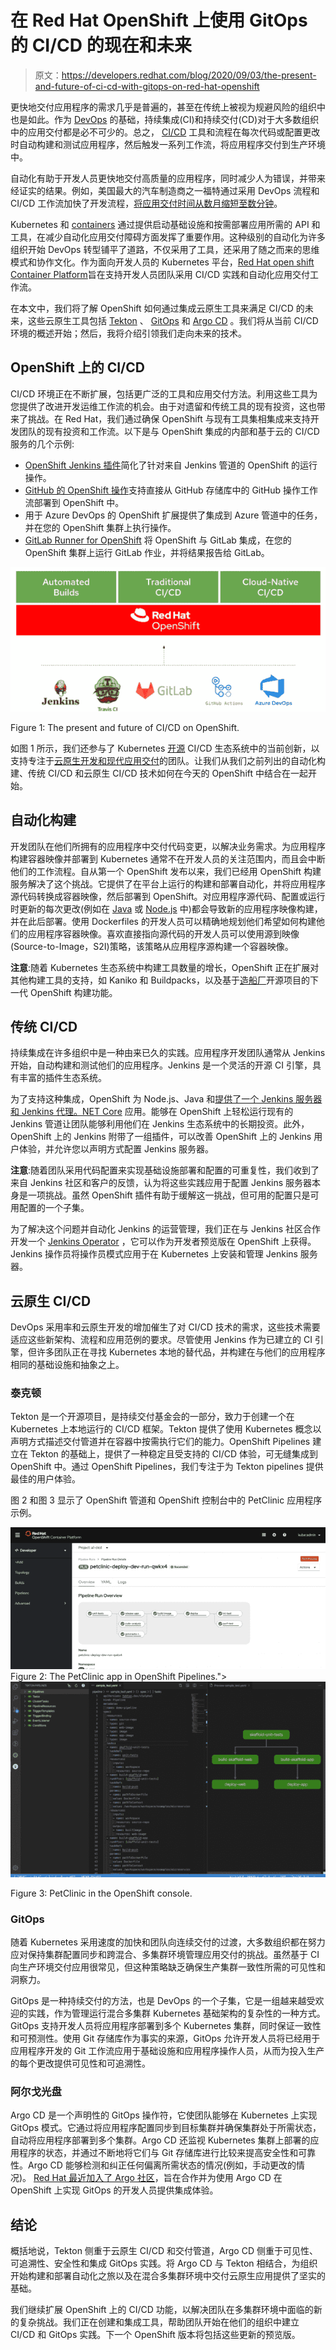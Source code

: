 # 在 Red Hat OpenShift 上使用 GitOps 的 CI/CD 的现在和未来

> 原文：<https://developers.redhat.com/blog/2020/09/03/the-present-and-future-of-ci-cd-with-gitops-on-red-hat-openshift>

更快地交付应用程序的需求几乎是普遍的，甚至在传统上被视为规避风险的组织中也是如此。作为 [DevOps](https://developers.redhat.com/topics/devops) 的基础，持续集成(CI)和持续交付(CD)对于大多数组织中的应用交付都是必不可少的。总之， [CI/CD](https://developers.redhat.com/topics/ci-cd) 工具和流程在每次代码或配置更改时自动构建和测试应用程序，然后触发一系列工作流，将应用程序交付到生产环境中。

自动化有助于开发人员更快地交付高质量的应用程序，同时减少人为错误，并带来经证实的结果。例如，美国最大的汽车制造商之一福特通过采用 DevOps 流程和 CI/CD 工作流加快了开发流程，[将应用交付时间从数月缩短至数分钟](https://www.redhat.com/en/resources/ford-motor-company-case-study)。

Kubernetes 和 [containers](https://developers.redhat.com/topics/containers) 通过提供启动基础设施和按需部署应用所需的 API 和工具，在减少自动化应用交付障碍方面发挥了重要作用。这种级别的自动化为许多组织开始 DevOps 转型铺平了道路，不仅采用了工具，还采用了随之而来的思维模式和协作文化。作为面向开发人员的 Kubernetes 平台，[Red Hat open shift Container Platform](https://developers.redhat.com/products/openshift/overview)旨在支持开发人员团队采用 CI/CD 实践和自动化应用交付工作流。

在本文中，我们将了解 OpenShift 如何通过集成云原生工具来满足 CI/CD 的未来，这些云原生工具包括 [Tekton](https://www.openshift.com/learn/topics/pipelines) 、 [GitOps](https://developers.redhat.com/devnation/tech-talks/gitops) 和 [Argo CD](https://argoproj.github.io/argo-cd/) 。我们将从当前 CI/CD 环境的概述开始；然后，我将介绍引领我们走向未来的技术。

## OpenShift 上的 CI/CD

CI/CD 环境正在不断扩展，包括更广泛的工具和应用交付方法。利用这些工具为您提供了改进开发运维工作流的机会。由于对遗留和传统工具的现有投资，这也带来了挑战。在 Red Hat，我们通过确保 OpenShift 与现有工具集相集成来支持开发团队的现有投资和工作流。以下是与 OpenShift 集成的内部和基于云的 CI/CD 服务的几个示例:

*   [OpenShift Jenkins 插件](https://www.jenkins.io/doc/pipeline/steps/openshift-pipeline/)简化了针对来自 Jenkins 管道的 OpenShift 的运行操作。
*   [GitHub 的 OpenShift 操作](https://developers.redhat.com/blog/2020/02/13/openshift-actions-deploy-to-red-hat-openshift-directly-from-your-github-repository/)支持直接从 GitHub 存储库中的 GitHub 操作工作流部署到 OpenShift 中。
*   用于 Azure DevOps 的 OpenShift 扩展提供了集成到 Azure 管道中的任务，并在您的 OpenShift 集群上执行操作。
*   [GitLab Runner for OpenShift](https://www.openshift.com/blog/installing-the-gitlab-runner-the-openshift-way) 将 OpenShift 与 GitLab 集成，在您的 OpenShift 集群上运行 GitLab 作业，并将结果报告给 GitLab。

[![An illustration showing how OpenShift integrates technologies for automated builds, traditional CI/CD, and cloud-native CI/CD.](img/2695845067e0e83b1b7020ebca26f5bc.png "CI/CD with GitOps on OpenShift")](/sites/default/files/blog/2020/08/openshift.png)

Figure 1: The present and future of CI/CD on OpenShift.

如图 1 所示，我们还参与了 Kubernetes [开源](https://developers.redhat.com/topics/open-source) CI/CD 生态系统中的当前创新，以支持专注于[云原生开发和现代应用交付](https://developers.redhat.com/blog/2020/08/14/introduction-to-cloud-native-ci-cd-with-tekton-kubecon-europe-2020/)的团队。让我们从我们之前列出的自动化构建、传统 CI/CD 和云原生 CI/CD 技术如何在今天的 OpenShift 中结合在一起开始。

## 自动化构建

开发团队在他们所拥有的应用程序中交付代码变更，以解决业务需求。为应用程序构建容器映像并部署到 Kubernetes 通常不在开发人员的关注范围内，而且会中断他们的工作流程。自从第一个 OpenShift 发布以来，我们已经用 OpenShift 构建服务解决了这个挑战。它提供了在平台上运行的构建和部署自动化，并将应用程序源代码转换成容器映像，然后部署到 OpenShift。对应用程序源代码、配置或运行时更新的每次更改(例如在 [Java](https://developers.redhat.com/topics/enterprise-java) 或 [Node.js](https://developers.redhat.com/blog/category/node-js/) 中)都会导致新的应用程序映像构建，并在此后部署。使用 Dockerfiles 的开发人员可以精确地规划他们希望如何构建他们的应用程序容器映像。喜欢直接指向源代码的开发人员可以使用源到映像(Source-to-Image，S2I)策略，该策略从应用程序源构建一个容器映像。

**注意**:随着 Kubernetes 生态系统中构建工具数量的增长，OpenShift 正在扩展对其他构建工具的支持，如 Kaniko 和 Buildpacks，以及基于[造船厂](https://github.com/shipwright-io)开源项目的下一代 OpenShift 构建功能。

## 传统 CI/CD

持续集成在许多组织中是一种由来已久的实践。应用程序开发团队通常从 Jenkins 开始，自动构建和测试他们的应用程序。Jenkins 是一个灵活的开源 CI 引擎，具有丰富的插件生态系统。

为了支持这种集成，OpenShift 为 Node.js、Java 和[提供了一个 Jenkins 服务器和 Jenkins 代理。NET Core](https://developers.redhat.com/topics/dotnet) 应用。能够在 OpenShift 上轻松运行现有的 Jenkins 管道让团队能够利用他们在 Jenkins 生态系统中的长期投资。此外，OpenShift 上的 Jenkins 附带了一组插件，可以改善 OpenShift 上的 Jenkins 用户体验，并允许您以声明方式配置 Jenkins 服务器。

**注意**:随着团队采用代码配置来实现基础设施部署和配置的可重复性，我们收到了来自 Jenkins 社区和客户的反馈，认为将这些实践应用于配置 Jenkins 服务器本身是一项挑战。虽然 OpenShift 插件有助于缓解这一挑战，但可用的配置只是可用配置的一个子集。

为了解决这个问题并自动化 Jenkins 的运营管理，我们正在与 Jenkins 社区合作开发一个 [Jenkins Operator](https://github.com/jenkinsci/kubernetes-operator) ，它可以作为开发者预览版在 OpenShift 上获得。Jenkins 操作员将操作员模式应用于在 Kubernetes 上安装和管理 Jenkins 服务器。

## 云原生 CI/CD

DevOps 采用率和云原生开发的增加催生了对 CI/CD 技术的需求，这些技术需要适应这些新架构、流程和应用范例的要求。尽管使用 Jenkins 作为已建立的 CI 引擎，但许多团队正在寻找 Kubernetes 本地的替代品，并构建在与他们的应用程序相同的基础设施和抽象之上。

### 泰克顿

Tekton 是一个开源项目，是持续交付基金会的一部分，致力于创建一个在 Kubernetes 上本地运行的 CI/CD 框架。Tekton 提供了使用 Kubernetes 概念以声明方式描述交付管道并在容器中按需执行它们的能力。OpenShift Pipelines 建立在 Tekton 的基础上，提供了一种稳定且受支持的 CI/CD 体验，可无缝集成到 OpenShift 中。通过 OpenShift Pipelines，我们专注于为 Tekton pipelines 提供最佳的用户体验。

图 2 和图 3 显示了 OpenShift 管道和 OpenShift 控制台中的 PetClinic 应用程序示例。

[![A screenshot of PetClinic in OpenShift Pipelines.](img/c17b2e3b66ea1361f6bd131de0954c30.png "OpenShift Pipelines")](/sites/default/files/blog/2020/08/pipeline-viz.png)Figure 2: The PetClinic app in OpenShift Pipelines.">[![A screenshot of PetClinic in the OpenShift console.](img/7846d394a2c4d76636344d526f6b392d.png "Tekton Extension for Visual Studio Code")](/sites/default/files/blog/2020/08/image5.png)

Figure 3: PetClinic in the OpenShift console.

### GitOps

随着 Kubernetes 采用速度的加快和团队向连续交付的过渡，大多数组织都在努力应对保持集群配置同步和跨混合、多集群环境管理应用交付的挑战。虽然基于 CI 向生产环境交付应用很常见，但这种策略缺乏确保生产集群一致性所需的可见性和洞察力。

GitOps 是一种持续交付的方法，也是 DevOps 的一个子集，它是一组越来越受欢迎的实践，作为管理运行混合多集群 Kubernetes 基础架构的复杂性的一种方式。GitOps 支持开发人员将应用程序部署到多个 Kubernetes 集群，同时保证一致性和可预测性。使用 Git 存储库作为事实的来源，GitOps 允许开发人员将已经用于应用程序开发的 Git 工作流应用于基础设施和应用程序操作人员，从而为投入生产的每个更改提供可见性和可追溯性。

### 阿尔戈光盘

Argo CD 是一个声明性的 GitOps 操作符，它使团队能够在 Kubernetes 上实现 GitOps 模式。它通过将应用程序配置同步到目标集群并确保集群处于所需状态，自动将应用程序部署到多个集群。Argo CD 还监视 Kubernetes 集群上部署的应用程序的状态，并通过不断地将它们与 Git 存储库进行比较来提高安全性和可靠性。Argo CD 能够检测和纠正任何偏离所需状态的情况(例如，手动更改的情况)。 [Red Hat 最近加入了 Argo 社区](https://www.redhat.com/en/about/press-releases/red-hat-and-intuit-join-forces-argo-project-extending-gitops-community-innovation-better-manage-multi-cluster-cloud-native-applications-scale)，旨在合作并为使用 Argo CD 在 OpenShift 上实现 GitOps 的开发人员提供集成体验。

## 结论

概括地说，Tekton 侧重于云原生 CI/CD 和交付管道，Argo CD 侧重于可见性、可追溯性、安全性和集成 GitOps 实践。将 Argo CD 与 Tekton 相结合，为组织开始构建和部署自动化之旅以及在混合多集群环境中交付云原生应用提供了坚实的基础。

我们继续扩展 OpenShift 上的 CI/CD 功能，以解决团队在多集群环境中面临的新的复杂挑战。我们正在创建和集成工具，帮助团队开始在他们的组织中建立 CI/CD 和 GitOps 实践。下一个 OpenShift 版本将包括这些更新的预览版。
